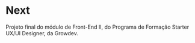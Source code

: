 # Next
Projeto final do módulo de Front-End II, do Programa de Formação Starter UX/UI Designer, da Growdev.
